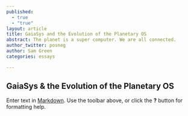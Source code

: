```yaml
---
published: 
  - true
  - "true"
layout: article
title: GaiaSys and the Evolution of the Planetary OS
abstract: The planet is a super computer. We are all connected.
author_twitter: posneg
author: Sam Green
categories: essays

---
```


## GaiaSys & the Evolution of the Planetary OS

Enter text in [Markdown](http://daringfireball.net/projects/markdown/). Use the toolbar above, or click the **?** button for formatting help.
